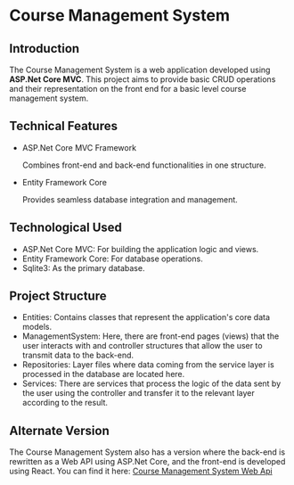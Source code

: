 # Course Management System

## Introduction

The Course Management System is a web application developed using **ASP.Net Core MVC**. This project aims to provide basic CRUD operations and their representation on the front end for a basic level course management system.

## Technical Features

* ASP.Net Core MVC Framework

  Combines front-end and back-end functionalities in one structure.

* Entity Framework Core
  
  Provides seamless database integration and management.

## Technological Used

* ASP.Net Core MVC: For building the application logic and views.
* Entity Framework Core: For database operations.
* Sqlite3: As the primary database.

## Project Structure
* Entities: Contains classes that represent the application's core data models.
* ManagementSystem: Here, there are front-end pages (views) that the user interacts with and controller structures that allow the user to transmit data to the back-end.
* Repositories: Layer files where data coming from the service layer is processed in the database are located here.
* Services: There are services that process the logic of the data sent by the user using the controller and transfer it to the relevant layer according to the result.

## Alternate Version
The Course Management System also has a version where the back-end is rewritten as a Web API using ASP.Net Core, and the front-end is developed using React. You can find it here:
[Course Management System Web Api](https://github.com/mahmudbera/CourseManagementSystemWebApi)
